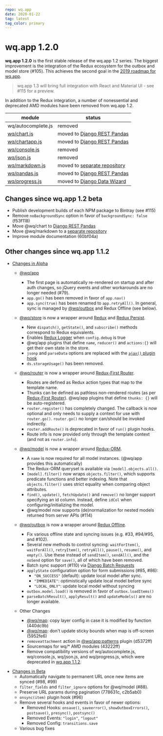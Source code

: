 ```yaml
---
repo: wq.app
date: 2020-01-22
tag: latest
tag_color: primary
---
```


# wq.app 1.2.0

**wq.app 1.2.0** is the first stable release of the wq.app 1.2 series.  The biggest improvement is the integration of the Redux ecosystem for the outbox and model store (#105).  This achieves the second goal in the [2019 roadmap for wq.app](https://github.com/wq/wq.app/issues/111).

> wq.app 1.3 will bring full integration with React and Material UI - see #115 for a preview.

In addition to the Redux integration, a number of nonessential and deprecated AMD modules have been removed from wq.app 1.2.

module | status
---|---
wq/autocomplete.js | removed
[wq/chart.js] | moved to [Django REST Pandas]
[wq/chartapp.js] | moved to [Django REST Pandas]
[wq/console.js][other] | removed
[wq/json.js][other] | removed
[wq/markdown.js] | moved to [separate repository][@wq/markdown]
[wq/pandas.js] | moved to [Django REST Pandas]
[wq/progress.js] | moved to [Django Data Wizard]

[wq/chart.js]: https://github.com/wq/django-rest-pandas
[wq/chartapp.js]: https://github.com/wq/django-rest-pandas
[other]: ../wq.app/index.md
[wq/markdown.js]: https://github.com/wq/markdown
[wq/pandas.js]: https://github.com/wq/django-rest-pandas
[wq/progress.js]: https://github.com/wq/django-data-wizard/tree/main/packages/progress

[Django REST Pandas]: https://github.com/wq/django-rest-pandas/pull/40
[Django Data Wizard]: https://github.com/wq/django-data-wizard 
[@wq/markdown]: https://github.com/wq/markdown

## Changes since wq.app 1.2 beta
 * Publish development builds of each NPM package to Bintray (see #115)
 * Remove `noBackgroundSync` option in favor of `backgroundSync: false` (f53f118)
 * Move @wq/chart to [Django REST Pandas] 
 * Move @wq/markdown to a [separate repository][@wq/markdown] 
 * Improve module documentation (60bf04a)

##  Other changes since wq.app 1.1.2

* [Changes in Alpha](./wq.app-1.2.0a1.md)

    * [@wq/app]
        * The first page is automatically re-rendered on startup and after auth changes, so jQuery events and other workarounds are no longer needed (#79). 
        * `app.go()` has been removed in favor of `app.nav()`
        * `app.sync(true)` has been renamed to `app.retryAll()`.  In general, sync is managed by [@wq/outbox] and Redux Offline (see below).

    * [@wq/store] is now a wrapper around [Redux] and [Redux Persist].
        * New `dispatch()`, `getState()`, and `subscribe()` methods correspond to Redux equivalents.
        * Enables [Redux Logger] when `config.debug` is true
        * @wq/app plugins that define `name`, `reducer()` and `actions:{}` will get their own state in the store.
        * `jsonp` and `parseData` options are replaced with the [`ajax()` plugin hook][@wq/store]
        * `ds.storageUsage()` has been removed.

    * [@wq/router] is now a wrapper around [Redux-First Router].
        * Routes are defined as Redux action types that map to the template name.
        * Thunks can be defined as pathless non-rendered routes (as per [Redux-First Router]).  @wq/app plugins that define `thunks: {}` will be auto-registered.
        * `router.register()` has completely changed.  The callback is now optional and only needs to supply a context for use with `router.go()`.  `router.go()` no longer can/should be invoked indirectly.
        * `router.addRoute()` is deprecated in favor of `run()` plugin hooks.
        * Route info is now provided only through the template context (and not as `router.info`).

    * [@wq/model] is now a wrapper around [Redux-ORM].
        * A `name` is now required for all model instances.  (@wq/app provides this automatically)
        * The Redux-ORM queryset is available via `[model].objects.all()`.
        * `[model].filter()` now wraps `objects.filter()`, which supports predicate functions and better indexing.  Note that `objects.filter()` uses strict equality when comparing object attributes.
        * `find()`, `update()`, `fetchUpdate()` and `remove()` no longer support specifying an id column.   Instead, define `idCol` when configuring/initializing the model.
        * @wq/model now supports (de)normalization for nested models returned from server APIs (#114)

    * [@wq/outbox] is now a wrapper around [Redux Offline].
        * Fix various offline state and syncing issues (e.g. #33, #94/#95, and #102).
        * Several new methods to control syncing: `waitForItem()`, `waitForAll()`, `retryItem()`, `retryAll()`, `pause()`, `resume()`, and `empty()`.  Use these instead of `sendItem()`, `sendAll()`, and the `noSend` option for `save()`, all of which have been removed.
        * Batch sync support (#110) via [Django Batch Requests]
        * `applyState` configuration option for form submissions (#85, #86):
            * `"ON_SUCCESS"` (default): update local model after sync.
            * `"IMMEDIATE"`: optimistically update local model before sync
            * `"LOCAL_ONLY"`: update local model without syncing
        * `outbox.model.load()` is removed in favor of `outbox.loadItems()`
        * `parseBatchResult()`, `applyResult()` and `updateModels()` are no longer available.

    * Other Changes
        * [@wq/map]: copy layer config in case it is modified by function (440dc9b)
        * [@wq/map]: don't update sticky bounds when map is off-screen (5952fe6)
        * `removeattachment` action in [@wq/app:patterns][@wq/app] plugin (d5372ff)
        * Sourcemaps for wq/* AMD modules (43222ff)
        * Remove compatibility versions of wq/autocomplete.js, wq/console.js, wq/json.js, and wq/progress.js, which were deprecated in [wq.app 1.1.2](./wq.app-1.1.2.md).

[@wq/app]: ../@wq/app.md
[@wq/map]: ../@wq/map.md
[@wq/store]: ../@wq/store.md
[@wq/router]: ../@wq/router.md
[@wq/model]: ../@wq/model.md
[@wq/outbox]: ../@wq/outbox.md

[Redux]: https://redux.js.org
[Redux Persist]: https://github.com/rt2zz/redux-persist
[Redux-First Router]: https://github.com/faceyspacey/redux-first-router
[Redux-ORM]: https://github.com/redux-orm/redux-orm
[Redux Offline]: https://github.com/redux-offline/redux-offline
[Redux Logger]: https://github.com/LogRocket/redux-logger
[Django Batch Requests]: https://github.com/tomaszn/django-batch-requests

* [Changes in Beta](./wq.app-1.2.0b1.md)
  - Automatically navigate to permanent URL once new items are synced (#98, #99)
  - `filter_fields` and `filter_ignore` options for @wq/model (#88).
  - Preserve URL params during pagination (778631c, c2b5ab0)
  - `onsync(item)` plugin hook (#96)
  - Remove several hooks and events in favor of newer options:
     * Removed Hooks: `onsave()`, `saveerror()`, `showOutboxErrors()`, `postsave()`, `presync()`, `postsync()`
     * Removed Events: `"login"`, `"logout"`
     * Removed Config: `transitions.save`
  - Various bug fixes
